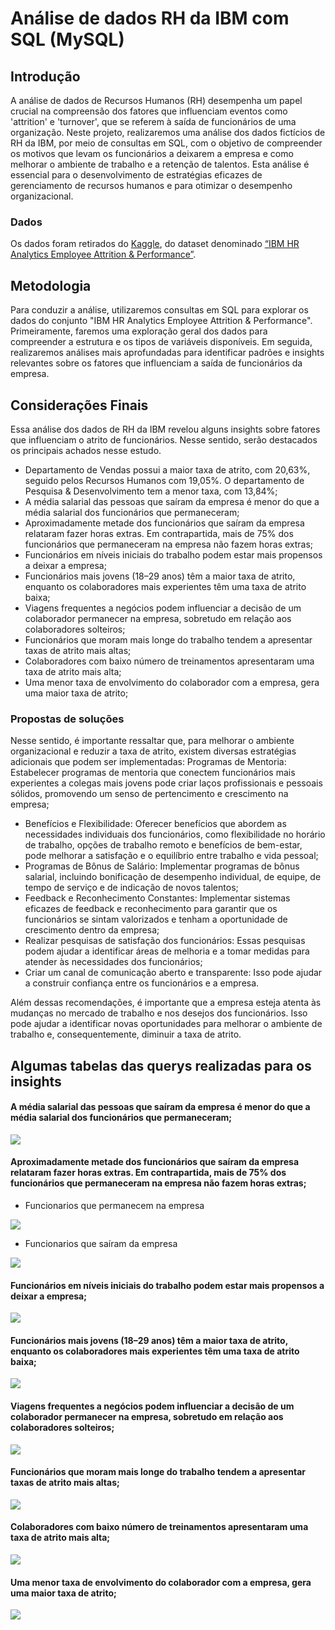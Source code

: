 # Análise de dados RH da IBM com SQL (MySQL)

## Introdução

A análise de dados de Recursos Humanos (RH) desempenha um papel crucial na compreensão dos fatores que influenciam eventos como 'attrition' e 'turnover', que se referem à saída de funcionários de uma organização. Neste projeto, realizaremos uma análise dos dados fictícios de RH da IBM, por meio de consultas em SQL, com o objetivo de compreender os motivos que levam os funcionários a deixarem a empresa e como melhorar o ambiente de trabalho e a retenção de talentos. Esta análise é essencial para o desenvolvimento de estratégias eficazes de gerenciamento de recursos humanos e para otimizar o desempenho organizacional. 

### Dados 

Os dados foram retirados do [Kaggle](https://www.kaggle.com/), do dataset denominado [“IBM HR Analytics Employee Attrition & Performance”](https://www.kaggle.com/datasets/pavansubhasht/ibm-hr-analytics-attrition-dataset/data).


## Metodologia

Para conduzir a análise, utilizaremos consultas em SQL para explorar os dados do conjunto "IBM HR Analytics Employee Attrition & Performance". Primeiramente, faremos uma exploração geral dos dados para compreender a estrutura e os tipos de variáveis disponíveis. Em seguida, realizaremos análises mais aprofundadas para identificar padrões e insights relevantes sobre os fatores que influenciam a saída de funcionários da empresa.

## Considerações Finais
Essa análise dos dados de RH da IBM revelou alguns insights sobre fatores que influenciam o atrito de funcionários. Nesse sentido, serão destacados os principais achados nesse estudo.
* Departamento de Vendas possui a maior taxa de atrito, com 20,63%, seguido pelos Recursos Humanos com 19,05%. O departamento de Pesquisa & Desenvolvimento tem a menor taxa, com 13,84%;
* A média salarial das pessoas que saíram da empresa é menor do que a média salarial dos funcionários que permaneceram;
* Aproximadamente metade dos funcionários que saíram da empresa relataram fazer horas extras. Em contrapartida, mais de 75% dos funcionários que permaneceram na empresa não fazem horas extras;
* Funcionários em níveis iniciais do trabalho podem estar mais propensos a deixar a empresa;
* Funcionários mais jovens (18–29 anos) têm a maior taxa de atrito, enquanto os colaboradores mais experientes têm uma taxa de atrito baixa;
* Viagens frequentes a negócios podem influenciar a decisão de um colaborador permanecer na empresa, sobretudo em relação aos colaboradores solteiros;
* Funcionários que moram mais longe do trabalho tendem a apresentar taxas de atrito mais altas;
* Colaboradores com baixo número de treinamentos apresentaram uma taxa de atrito mais alta;
* Uma menor taxa de envolvimento do colaborador com a empresa, gera uma maior taxa de atrito; 

### Propostas de soluções 

Nesse sentido, é importante ressaltar que, para melhorar o ambiente organizacional e reduzir a taxa de atrito, existem diversas estratégias adicionais que podem ser implementadas:
Programas de Mentoria: Estabelecer programas de mentoria que conectem funcionários mais experientes a colegas mais jovens pode criar laços profissionais e pessoais sólidos, promovendo um senso de pertencimento e crescimento na empresa;
* Benefícios e Flexibilidade: Oferecer benefícios que abordem as necessidades individuais dos funcionários, como flexibilidade no horário de trabalho, opções de trabalho remoto e benefícios de bem-estar, pode melhorar a satisfação e o equilíbrio entre trabalho e vida pessoal;
* Programas de Bônus de Salário: Implementar programas de bônus salarial, incluindo bonificação de desempenho individual, de equipe, de tempo de serviço e de indicação de novos talentos;
* Feedback e Reconhecimento Constantes: Implementar sistemas eficazes de feedback e reconhecimento para garantir que os funcionários se sintam valorizados e tenham a oportunidade de crescimento dentro da empresa;
* Realizar pesquisas de satisfação dos funcionários: Essas pesquisas podem ajudar a identificar áreas de melhoria e a tomar medidas para atender às necessidades dos funcionários;
* Criar um canal de comunicação aberto e transparente: Isso pode ajudar a construir confiança entre os funcionários e a empresa.

Além dessas recomendações, é importante que a empresa esteja atenta às mudanças no mercado de trabalho e nos desejos dos funcionários. Isso pode ajudar a identificar novas oportunidades para melhorar o ambiente de trabalho e, consequentemente, diminuir a taxa de atrito.

## Algumas tabelas das querys realizadas para os insights

#### A média salarial das pessoas que saíram da empresa é menor do que a média salarial dos funcionários que permaneceram;
  
<img src="https://github.com/lucasarauj0h/data-science/blob/main/sql/projeto-sql-rh/querys/query5.png"/>

#### Aproximadamente metade dos funcionários que saíram da empresa relataram fazer horas extras. Em contrapartida, mais de 75% dos funcionários que permaneceram na empresa não fazem horas extras;

- Funcionarios que permanecem na empresa
<img src="https://github.com/lucasarauj0h/data-science/blob/main/sql/projeto-sql-rh/querys/query10.png"/>

- Funcionarios que saíram da empresa
<img src="https://github.com/lucasarauj0h/data-science/blob/main/sql/projeto-sql-rh/querys/query9.png"/>

#### Funcionários em níveis iniciais do trabalho podem estar mais propensos a deixar a empresa;

<img src="https://github.com/lucasarauj0h/data-science/blob/main/sql/projeto-sql-rh/querys/query11.png"/>

#### Funcionários mais jovens (18–29 anos) têm a maior taxa de atrito, enquanto os colaboradores mais experientes têm uma taxa de atrito baixa;

<img src="https://github.com/lucasarauj0h/data-science/blob/main/sql/projeto-sql-rh/querys/query15.png"/>

#### Viagens frequentes a negócios podem influenciar a decisão de um colaborador permanecer na empresa, sobretudo em relação aos colaboradores solteiros;
  
<img src="https://github.com/lucasarauj0h/data-science/blob/main/sql/projeto-sql-rh/querys/query16.png"/>

#### Funcionários que moram mais longe do trabalho tendem a apresentar taxas de atrito mais altas;

<img src="https://github.com/lucasarauj0h/data-science/blob/main/sql/projeto-sql-rh/querys/query17.png"/>

#### Colaboradores com baixo número de treinamentos apresentaram uma taxa de atrito mais alta;

<img src="https://github.com/lucasarauj0h/data-science/blob/main/sql/projeto-sql-rh/querys/query19.png"/>

#### Uma menor taxa de envolvimento do colaborador com a empresa, gera uma maior taxa de atrito; 

<img src="https://github.com/lucasarauj0h/data-science/blob/main/sql/projeto-sql-rh/querys/query12.png"/>










